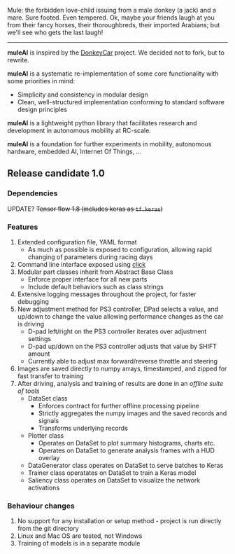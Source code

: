 Mule: the forbidden love-child issuing from a male donkey (a jack) and a mare. Sure footed. Even tempered. Ok, maybe your friends laugh at you from their fancy horses, their thoroughbreds, their imported Arabians; but we'll see who gets the last laugh!

---

**muleAI** is inspired by the [DonkeyCar](http://www.donkeycar.com/) project. We decided not to fork, but to rewrite. 

**muleAI** is a systematic re-implementation of some core functionality with some priorities in mind:
* Simplicity and consistency in modular design
* Clean, well-structured implementation conforming to standard software design principles

**muleAI** is a lightweight python library that facilitates research and development in autonomous mobility at RC-scale. 

**muleAI** is a foundation for further experiments in mobility, autonomous hardware, embedded AI, Internet Of Things, ...

## Release candidate 1.0

### Dependencies
UPDATE? ~~Tensor flow 1.8 (includes keras as `tf.keras`)~~

### Features
1. Extended configuration file, YAML format
   * As much as possible is exposed to configuration, allowing rapid changing of parameters during racing days
1. Command line interface exposed using [click](http://click.pocoo.org/5/)
1. Modular part classes inherit from Abstract Base Class
   * Enforce proper interface for all new parts
   * Include default behaviors such as class strings
1. Extensive logging messages throughout the project, for faster debugging
1. New adjustment method for PS3 controller, DPad selects a value, and up/down to change the value allowing performance changes as the car is driving
   * D-pad left/right on the PS3 controller iterates over adjustment settings
   * D-pad up/down on the PS3 controller adjusts that value by SHIFT amount
   * Currently able to adjust max forward/reverse throttle and steering
1. Images are saved directly to numpy arrays, timestamped, and zipped for fast transfer to training
1. After driving, analysis and training of results are done in an *offline suite of tools*
   * DataSet class 
     * Enforces contract for further offline processing pipeline
     * Strictly aggregates the numpy images and the saved records and signals
     * Transforms underlying records
   * Plotter class
     * Operates on DataSet to plot summary histograms, charts etc.
     * Operates on DataSet to generate analysis frames with a HUD overlay
   * DataGenerator class operates on DataSet to serve batches to Keras
   * Trainer class operatates on DataSet to train a Keras model
   * Saliency class operates on DataSet to visualize the network activations


### Behaviour changes
1. No support for any installation or setup method - project is run directly from the git directory
1. Linux and Mac OS are tested, not Windows
1. Training of models is in a separate module

